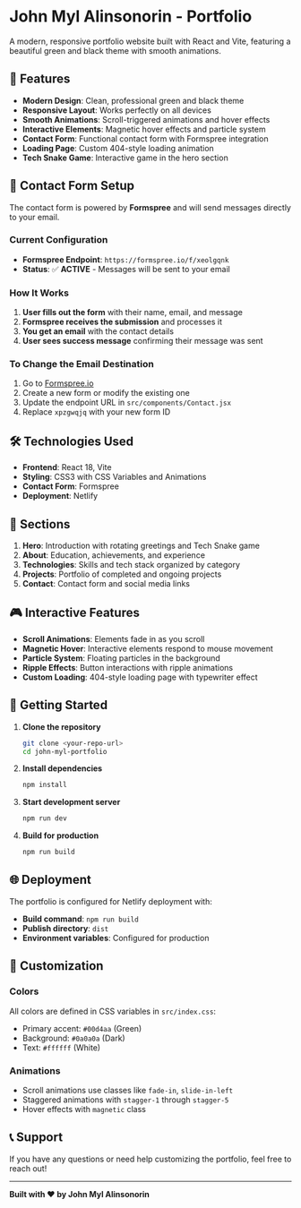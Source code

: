 # John Myl Alinsonorin - Portfolio

A modern, responsive portfolio website built with React and Vite, featuring a beautiful green and black theme with smooth animations.

## 🚀 Features

- **Modern Design**: Clean, professional green and black theme
- **Responsive Layout**: Works perfectly on all devices
- **Smooth Animations**: Scroll-triggered animations and hover effects
- **Interactive Elements**: Magnetic hover effects and particle system
- **Contact Form**: Functional contact form with Formspree integration
- **Loading Page**: Custom 404-style loading animation
- **Tech Snake Game**: Interactive game in the hero section

## 📧 Contact Form Setup

The contact form is powered by **Formspree** and will send messages directly to your email.

### Current Configuration
- **Formspree Endpoint**: `https://formspree.io/f/xeolgqnk`
- **Status**: ✅ **ACTIVE** - Messages will be sent to your email

### How It Works
1. **User fills out the form** with their name, email, and message
2. **Formspree receives the submission** and processes it
3. **You get an email** with the contact details
4. **User sees success message** confirming their message was sent

### To Change the Email Destination
1. Go to [Formspree.io](https://formspree.io)
2. Create a new form or modify the existing one
3. Update the endpoint URL in `src/components/Contact.jsx`
4. Replace `xpzgwqjq` with your new form ID

## 🛠️ Technologies Used

- **Frontend**: React 18, Vite
- **Styling**: CSS3 with CSS Variables and Animations
- **Contact Form**: Formspree
- **Deployment**: Netlify

## 📱 Sections

1. **Hero**: Introduction with rotating greetings and Tech Snake game
2. **About**: Education, achievements, and experience
3. **Technologies**: Skills and tech stack organized by category
4. **Projects**: Portfolio of completed and ongoing projects
5. **Contact**: Contact form and social media links

## 🎮 Interactive Features

- **Scroll Animations**: Elements fade in as you scroll
- **Magnetic Hover**: Interactive elements respond to mouse movement
- **Particle System**: Floating particles in the background
- **Ripple Effects**: Button interactions with ripple animations
- **Custom Loading**: 404-style loading page with typewriter effect

## 🚀 Getting Started

1. **Clone the repository**
   ```bash
   git clone <your-repo-url>
   cd john-myl-portfolio
   ```

2. **Install dependencies**
   ```bash
   npm install
   ```

3. **Start development server**
   ```bash
   npm run dev
   ```

4. **Build for production**
   ```bash
   npm run build
   ```

## 🌐 Deployment

The portfolio is configured for Netlify deployment with:
- **Build command**: `npm run build`
- **Publish directory**: `dist`
- **Environment variables**: Configured for production

## 📝 Customization

### Colors
All colors are defined in CSS variables in `src/index.css`:
- Primary accent: `#00d4aa` (Green)
- Background: `#0a0a0a` (Dark)
- Text: `#ffffff` (White)

### Animations
- Scroll animations use classes like `fade-in`, `slide-in-left`
- Staggered animations with `stagger-1` through `stagger-5`
- Hover effects with `magnetic` class

## 📞 Support

If you have any questions or need help customizing the portfolio, feel free to reach out!

---

**Built with ❤️ by John Myl Alinsonorin**
